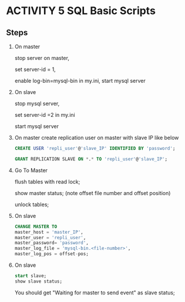 # ACTIVITY 5 SQL Basic Scripts

## Steps

1. On master

   stop server on master,

   set server-id = 1,

   enable log-bin=mysql-bin in my.ini, start mysql server

2. On slave

   stop mysql server,

   set server-id =2 in my.ini

   start mysql server

3. On master create replication user on master with slave IP like below

   ```sql
   CREATE USER 'repli_user'@'slave_IP' IDENTIFIED BY 'password';

   GRANT REPLICATION SLAVE ON *.* TO 'repli_user'@'slave_IP';
   ```

4. Go To Master

   flush tables with read lock;

   show master status;
   (note offset file number and offset position)

   unlock tables;

5. On slave

   ```sql
   CHANGE MASTER TO
   master_host = 'master_IP',
   master_user = 'repli_user',
   master_password= 'password',
   master_log_file = 'mysql-bin.<file-number>',
   master_log_pos = offset-pos;
   ```

6. On slave

   ```sql
   start slave;
   show slave status;
   ```

   You should get "Waiting for master to send event" as slave status;
